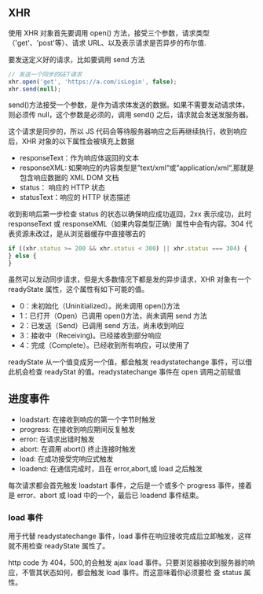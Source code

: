 ## XHR

使用 XHR 对象首先要调用 open() 方法，接受三个参数，请求类型（'get'、'post'等）、请求 URL、以及表示请求是否异步的布尔值.

要发送定义好的请求，比如要调用 send 方法

```js
// 发送一个同步的GET请求
xhr.open('get', 'https://a.com/isLogin', false);
xhr.send(null);
```

send()方法接受一个参数，是作为请求体发送的数据。如果不需要发动请求体，则必须传 null，这个参数是必须的，调用 send() 之后，请求就会发送发服务器。

这个请求是同步的，所以 JS 代码会等待服务器响应之后再继续执行，收到响应后，XHR 对象的以下属性会被填充上数据

-   responseText：作为响应体返回的文本
-   responseXML: 如果响应的内容类型是”text/xml“或”application/xml“,那就是包含响应数据的 XML DOM 文档
-   status： 响应的 HTTP 状态
-   statusText：响应的 HTTP 状态描述

收到影响后第一步检查 status 的状态以确保响应成功返回，2xx 表示成功，此时 responseText 或 responseXML（如果内容类型正确）属性中会有内容。304 代表资源未改过，是从浏览器缓存中直接哪去的

```js
if ((xhr.status >= 200 && xhr.status < 300) || xhr.status === 304) {
} else {
}
```

虽然可以发动同步请求，但是大多数情况下都是发的异步请求，XHR 对象有一个 readyState 属性，这个属性有如下可能的值。

-   0：未初始化（Uninitialized）。尚未调用 open()方法
-   1：已打开（Open）已调用 open()方法，尚未调用 send 方法
-   2：已发送（Send）已调用 send 方法，尚未收到响应
-   3：接收中（Receiving)。已经接收到部分响应
-   4：完成（Complete）。已经收到所有响应，可以使用了

readyState 从一个值变成另一个值，都会触发 readystatechange 事件，可以借此机会检查 readyStat 的值。readystatechange 事件在 open 调用之前赋值

## 进度事件

-   loadstart: 在接收到响应的第一个字节时触发
-   progress: 在接收到响应期间反复触发
-   error: 在请求出错时触发
-   abort: 在调用 abort() 终止连接时触发
-   load: 在成功接受完响应式触发
-   loadend: 在通信完成时，且在 error,abort,或 load 之后触发

每次请求都会首先触发 loadstart 事件，之后是一个或多个 progress 事件，接着是 error、abort 或 load 中的一个，最后已 loadend 事件结束。

### load 事件

用于代替 readystatechange 事件，load 事件在响应接收完成后立即触发，这样就不用检查 readyState 属性了。

http code 为 404，500,的会触发 ajax load 事件。只要浏览器接收到服务器的响应，不管其状态如何，都会触发 load 事件。而这意味着你必须要检 查 status 属性。

